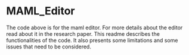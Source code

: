 # MAML_Editor
The code above is for the maml editor. For more details about the editor read about it in the research paper.
This readme describes the functionalities of the code. It also presents some limitations and some issues that
need to be considered.
